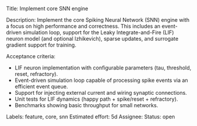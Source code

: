 Title: Implement core SNN engine

Description:
Implement the core Spiking Neural Network (SNN) engine with a focus on high performance and correctness. This includes an event-driven simulation loop, support for the Leaky Integrate-and-Fire (LIF) neuron model (and optional Izhikevich), sparse updates, and surrogate gradient support for training.

Acceptance criteria:
- LIF neuron implementation with configurable parameters (tau, threshold, reset, refractory).
- Event-driven simulation loop capable of processing spike events via an efficient event queue.
- Support for injecting external current and wiring synaptic connections.
- Unit tests for LIF dynamics (happy path + spike/reset + refractory).
- Benchmarks showing basic throughput for small networks.

Labels: feature, core, snn
Estimated effort: 5d
Assignee: 
Status: open
